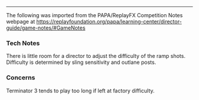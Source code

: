 ***
The following was imported from the PAPA/ReplayFX Competition Notes webpage at https://replayfoundation.org/papa/learning-center/director-guide/game-notes/#GameNotes

### Tech Notes
            
There is little room for a director to adjust the difficulty of the ramp shots. Difficulty is determined by sling sensitivity and outlane posts.

### Concerns
            
Terminator 3 tends to play too long if left at factory difficulty.